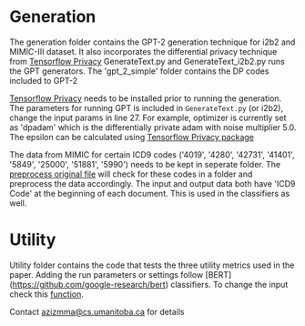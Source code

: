 # Generation 
The generation folder contains the GPT-2 generation technique for i2b2 and MIMIC-III dataset. It also incorporates the differential privacy technique from [Tensorflow Privacy](https://github.com/tensorflow/privacy)
GenerateText.py and GenerateText_i2b2.py runs the GPT generators. The 'gpt_2_simple' folder contains the DP codes included to GPT-2

[Tensorflow Privacy](https://github.com/tensorflow/privacy)  needs to be installed prior to running the generation. The parameters for running GPT is included in `GenerateText.py` (or i2b2), change the input params in line 27. For example, optimizer is currently set as 'dpadam' which is the differentially private adam with noise multiplier 5.0. The epsilon can be calculated using [Tensorflow Privacy package](https://github.com/tensorflow/privacy/tree/master/tensorflow_privacy/privacy/analysis)

The data from MIMIC for certain ICD9 codes ('4019', '4280', '42731', '41401', '5849', '25000', '51881', '5990') needs to be kept in seperate folder. The [preprocess original file](https://github.com/mominbuet/GenerateEHRs/blob/master/Utility/preprocess_original.py) will check for these codes in a folder and preprocess the data accordingly.  The input and output data both have 'ICD9 Code' at the beginning of each document. This is used in the classifiers as well. 

# Utility
Utility folder contains the code that tests the three utility metrics used in the paper. Adding the run parameters or settings follow [BERT] (https://github.com/google-research/bert) classifiers. To change the input check this [function](https://github.com/mominbuet/GenerateEHRs/blob/fcdc74c5f66d9fb2de2ebbb0b57c1ff0e3be4b03/Utility/ICD9Classifier.py#L254). 

Contact azizmma@cs.umanitoba.ca for details
